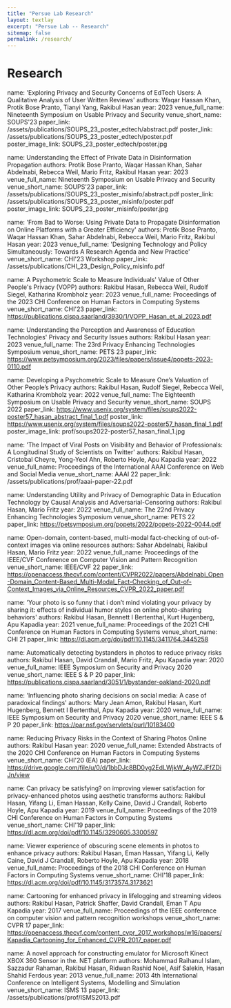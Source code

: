 ```yaml
---
title: "Persue Lab Research"
layout: textlay
excerpt: "Persue Lab -- Research"
sitemap: false
permalink: /research/
---
```


# Research

 name: 'Exploring Privacy and Security Concerns of EdTech Users: A Qualitative
      Analysis of User Written Reviews'
    authors: Waqar Hassan Khan, Protik Bose Pranto, Tianyi Yang, Rakibul Hasan
    year: 2023
    venue_full_name: Nineteenth Symposium on Usable Privacy and Security
    venue_short_name: SOUPS'23
    paper_link: /assets/publications/SOUPS_23_poster_edtech/abstract.pdf
    poster_link: /assets/publications/SOUPS_23_poster_edtech/poster.pdf
    poster_image_link: SOUPS_23_poster_edtech/poster.jpg

 
   name: Understanding the Effect of Private Data in Disinformation Propagation
    authors: Protik Bose Pranto, Waqar Hassan Khan, Sahar Abdelnabi, Rebecca Weil,
      Mario Fritz, Rakibul Hasan
    year: 2023
    venue_full_name: Nineteenth Symposium on Usable Privacy and Security
    venue_short_name: SOUPS'23
    paper_link: /assets/publications/SOUPS_23_poster_misinfo/abstract.pdf
    poster_link: /assets/publications/SOUPS_23_poster_misinfo/poster.pdf
    poster_image_link: SOUPS_23_poster_misinfo/poster.jpg

 
   name: 'From Bad to Worse: Using Private Data to Propagate Disinformation on
      Online Platforms with a Greater Efficiency'
    authors: Protik Bose Pranto, Waqar Hassan Khan, Sahar Abdelnabi, Rebecca Weil,
      Mario Fritz, Rakibul Hasan
    year: 2023
    venue_full_name: 'Designing Technology and Policy Simultaneously: Towards A
      Research Agenda and New Practice'
    venue_short_name: CHI'23 Workshop
    paper_link: /assets/publications/CHI_23_Design_Policy_misinfo.pdf


   name: A Psychometric Scale to Measure Individuals' Value of Other People's
      Privacy (VOPP)
    authors: Rakibul Hasan, Rebecca Weil, Rudolf Siegel, Katharina Krombholz
    year: 2023
    venue_full_name: Proceedings of the 2023 CHI Conference on Human Factors in
      Computing Systems
    venue_short_name: CHI'23
    paper_link: https://publications.cispa.saarland/3930/1/VOPP_Hasan_et_al_2023.pdf


  name: Understanding the Perception and Awareness of Education Technologies'
      Privacy and Security Issues
    authors: Rakibul Hasan
    year: 2023
    venue_full_name: The 23rd Privacy Enhancing Technologies Symposium
    venue_short_name: PETS 23
    paper_link: https://www.petsymposium.org/2023/files/papers/issue4/popets-2023-0110.pdf


   name: Developing a Psychometric Scale to Measure One’s Valuation of Other
      People’s Privacy
    authors: Rakibul Hasan, Rudolf Siegel, Rebecca Weil, Katharina Krombholz
    year: 2022
    venue_full_name: The Eighteenth Symposium on Usable Privacy and Security
    venue_short_name: SOUPS 2022
    paper_link: https://www.usenix.org/system/files/soups2022-poster57_hasan_abstract_final_1.pdf
    poster_link: https://www.usenix.org/system/files/soups2022-poster57_hasan_final_1.pdf
    poster_image_link: prof/soups2022-poster57_hasan_final_1.jpg

 
  name: 'The Impact of Viral Posts on Visibility and Behavior of Professionals: A
      Longitudinal Study of Scientists on Twitter'
    authors: Rakibul Hasan, Cristobal Cheyre, Yong-Yeol Ahn, Roberto Hoyle, Apu Kapadia
    year: 2022
    venue_full_name: Proceedings of the International AAAI Conference on Web and Social Media
    venue_short_name: AAAI 22
    paper_link: /assets/publications/prof/aaai-paper-22.pdf


  name: Understanding Utility and Privacy of Demographic Data in Education
      Technology by Causal Analysis and Adversarial-Censoring
    authors: Rakibul Hasan, Mario Fritz
    year: 2022
    venue_full_name: The 22nd Privacy Enhancing Technologies Symposium
    venue_short_name: PETS 22
    paper_link: https://petsymposium.org/popets/2022/popets-2022-0044.pdf


  name: Open-domain, content-based, multi-modal fact-checking of out-of-context
      images via online resources
    authors: Sahar Abdelnabi, Rakibul Hasan, Mario Fritz
    year: 2022
    venue_full_name: Proceedings of the IEEE/CVF Conference on Computer Vision and
      Pattern Recognition
    venue_short_name: IEEE/CVF 22
    paper_link: https://openaccess.thecvf.com/content/CVPR2022/papers/Abdelnabi_Open-Domain_Content-Based_Multi-Modal_Fact-Checking_of_Out-of-Context_Images_via_Online_Resources_CVPR_2022_paper.pdf


  name: 'Your photo is so funny that i don’t mind violating your privacy by
      sharing it: effects of individual humor styles on online photo-sharing
      behaviors'
    authors: Rakibul Hasan, Bennett I Bertenthal, Kurt Hugenberg, Apu Kapadia
    year: 2021
    venue_full_name: Proceedings of the 2021 CHI Conference on Human Factors in
      Computing Systems
    venue_short_name: CHI 21
    paper_link: https://dl.acm.org/doi/pdf/10.1145/3411764.3445258


  name: Automatically detecting bystanders in photos to reduce privacy risks
    authors: Rakibul Hasan, David Crandall, Mario Fritz, Apu Kapadia
    year: 2020
    venue_full_name: IEEE Symposium on Security and Privacy 2020
    venue_short_name: IEEE S & P 20
    paper_link: https://publications.cispa.saarland/3051/1/bystander-oakland-2020.pdf

 
  name: 'Influencing photo sharing decisions on social media: A case of
      paradoxical findings'
    authors: Mary Jean Amon, Rakibul Hasan, Kurt Hugenberg, Bennett I Bertenthal,
      Apu Kapadia
    year: 2020
    venue_full_name: IEEE Symposium on Security and Privacy 2020
    venue_short_name: IEEE S & P 20
    paper_link: https://par.nsf.gov/servlets/purl/10183400

 
  name: Reducing Privacy Risks in the Context of Sharing Photos Online
    authors: Rakibul Hasan
    year: 2020
    venue_full_name: Extended Abstracts of the 2020 CHI Conference on Human Factors
      in Computing Systems
    venue_short_name: CHI'20 (EA)
    paper_link: https://drive.google.com/file/u/0/d/1bbDJc8BD0yg2EdLWjkW_AyWZJFfZDiJn/view

 
  name: Can privacy be satisfying? on improving viewer satisfaction for
      privacy-enhanced photos using aesthetic transforms
    authors: Rakibul Hasan, Yifang Li, Eman Hassan, Kelly Caine, David J Crandall,
      Roberto Hoyle, Apu Kapadia
    year: 2019
    venue_full_name: Proceedings of the 2019 CHI Conference on Human Factors in
      Computing Systems
    venue_short_name: CHI'19
    paper_link: https://dl.acm.org/doi/pdf/10.1145/3290605.3300597

  
  name: Viewer experience of obscuring scene elements in photos to enhance privacy
    authors: Rakibul Hasan, Eman Hassan, Yifang Li, Kelly Caine, David J Crandall,
      Roberto Hoyle, Apu Kapadia
    year: 2018
    venue_full_name: Proceedings of the 2018 CHI Conference on Human Factors in
      Computing Systems
    venue_short_name: CHI'18
    paper_link: https://dl.acm.org/doi/pdf/10.1145/3173574.3173621


  name: Cartooning for enhanced privacy in lifelogging and streaming videos
    authors: Rakibul Hasan, Patrick Shaffer, David Crandall, Eman T Apu Kapadia
    year: 2017
    venue_full_name: Proceedings of the IEEE conference on computer vision and
      pattern recognition workshops
    venue_short_name: CVPR 17
    paper_link: https://openaccess.thecvf.com/content_cvpr_2017_workshops/w16/papers/Kapadia_Cartooning_for_Enhanced_CVPR_2017_paper.pdf

 
  name: A novel approach for constructing emulator for Microsoft Kinect XBOX 360
      Sensor in the. NET platform
    authors: Mohammad Raihanul Islam, Sazzadur Rahaman, Rakibul Hasan, Ridwan Rashid
      Noel, Asif Salekin, Hasan Shahid Ferdous
    year: 2013
    venue_full_name: 2013 4th International Conference on Intelligent Systems,
      Modelling and Simulation
    venue_short_name: ISMS 13
    paper_link: /assets/publications/prof/ISMS2013.pdf


